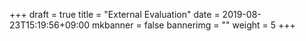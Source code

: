 +++
draft = true
title = "External Evaluation"
date = 2019-08-23T15:19:56+09:00
mkbanner = false
bannerimg = ""
weight = 5
+++
